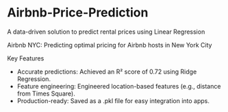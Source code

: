 # Airbnb-Price-Prediction

A data-driven solution to predict rental prices using Linear Regression

Airbnb NYC:
Predicting optimal pricing for Airbnb hosts in New York City

Key Features
* Accurate predictions: Achieved an R² score of 0.72 using Ridge Regression.
* Feature engineering: Engineered location-based features (e.g., distance from Times Square).
* Production-ready: Saved as a .pkl file for easy integration into apps.
